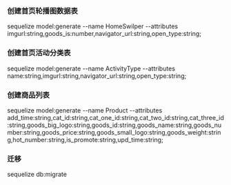
### 创建首页轮播图数据表
sequelize model:generate --name HomeSwilper --attributes imgurl:string,goods_is:number,navigator_url:string,open_type:string;

### 创建首页活动分类表
sequelize model:generate --name ActivityType --attributes name:string,imgurl:string,navigator_url:string,open_type:string;

### 创建商品列表
sequelize model:generate --name Product --attributes add_time:string,cat_id:string,cat_one_id:string,cat_two_id:string,cat_three_id:string,goods_big_logo:string,goods_id:string,goods_name:string,goods_number:string,goods_price:string,goods_small_logo:string,goods_weight:string,hot_number:string,is_promote:string,upd_time:string; 


### 迁移
sequelize db:migrate
